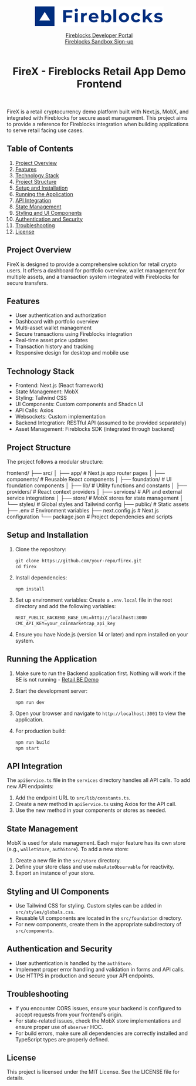 
<p align="center">
  <img src="./logo.svg" width="350" alt="accessibility text">
</p>
<div align="center">

  [Fireblocks Developer Portal](https://developers.fireblocks.com) </br>
  [Fireblocks Sandbox Sign-up](https://www.fireblocks.com/developer-sandbox-sign-up/) <br/><br/>
  <h1> FireX - Fireblocks Retail App Demo Frontend </h1>
</div>
<br/>


FireX is a retail cryptocurrency demo platform built with Next.js, MobX, and integrated with Fireblocks for secure asset management. This project aims to provide a reference for Fireblocks integration when building applications to serve retail facing use cases.

## Table of Contents

1. [Project Overview](#project-overview)
2. [Features](#features)
3. [Technology Stack](#technology-stack)
4. [Project Structure](#project-structure)
5. [Setup and Installation](#setup-and-installation)
6. [Running the Application](#running-the-application)
7. [API Integration](#api-integration)
8. [State Management](#state-management)
9. [Styling and UI Components](#styling-and-ui-components)
10. [Authentication and Security](#authentication-and-security)
11. [Troubleshooting](#troubleshooting)
12. [License](#license)

## Project Overview

FireX is designed to provide a comprehensive solution for retail crypto users. It offers a dashboard for portfolio overview, wallet management for multiple assets, and a transaction system integrated with Fireblocks for secure transfers.

## Features

- User authentication and authorization
- Dashboard with portfolio overview
- Multi-asset wallet management
- Secure transactions using Fireblocks integration
- Real-time asset price updates
- Transaction history and tracking
- Responsive design for desktop and mobile use

## Technology Stack

- Frontend: Next.js (React framework)
- State Management: MobX
- Styling: Tailwind CSS
- UI Components: Custom components and Shadcn UI
- API Calls: Axios
- Websockets: Custom implementation
- Backend Integration: RESTful API (assumed to be provided separately)
- Asset Management: Fireblocks SDK (integrated through backend)

## Project Structure

The project follows a modular structure:

frontend/
├── src/
│ ├── app/ # Next.js app router pages
│ ├── components/ # Reusable React components
│ ├── foundation/ # UI foundation components
│ ├── lib/ # Utility functions and constants
│ ├── providers/ # React context providers
│ ├── services/ # API and external service integrations
│ ├── store/ # MobX stores for state management
│ └── styles/ # Global styles and Tailwind config
├── public/ # Static assets
├── .env # Environment variables
├── next.config.js # Next.js configuration
└── package.json # Project dependencies and scripts


## Setup and Installation

1. Clone the repository:
   ```
   git clone https://github.com/your-repo/firex.git
   cd firex
   ```

2. Install dependencies:
   ```
   npm install
   ```

3. Set up environment variables:
   Create a `.env.local` file in the root directory and add the following variables:
   ```
   NEXT_PUBLIC_BACKEND_BASE_URL=http://localhost:3000
   CMC_API_KEY=your_coinmarketcap_api_key
   ```

4. Ensure you have Node.js (version 14 or later) and npm installed on your system.

## Running the Application

1. Make sure to run the Backend application first. Nothing will work if the BE is not running - [Retail BE Demo](https://github.com/fireblocks/retail-demo-be)

2. Start the development server:
   ```
   npm run dev
   ```

3. Open your browser and navigate to `http://localhost:3001` to view the application.

4. For production build:
   ```
   npm run build
   npm start
   ```

## API Integration

The `apiService.ts` file in the `services` directory handles all API calls. To add new API endpoints:

1. Add the endpoint URL to `src/lib/constants.ts`.
2. Create a new method in `apiService.ts` using Axios for the API call.
3. Use the new method in your components or stores as needed.

## State Management

MobX is used for state management. Each major feature has its own store (e.g., `walletStore`, `authStore`). To add a new store:

1. Create a new file in the `src/store` directory.
2. Define your store class and use `makeAutoObservable` for reactivity.
3. Export an instance of your store.

## Styling and UI Components

- Use Tailwind CSS for styling. Custom styles can be added in `src/styles/globals.css`.
- Reusable UI components are located in the `src/foundation` directory.
- For new components, create them in the appropriate subdirectory of `src/components`.

## Authentication and Security

- User authentication is handled by the `authStore`.
- Implement proper error handling and validation in forms and API calls.
- Use HTTPS in production and secure your API endpoints.

## Troubleshooting

- If you encounter CORS issues, ensure your backend is configured to accept requests from your frontend's origin.
- For state-related issues, check the MobX store implementations and ensure proper use of `observer` HOC.
- For build errors, make sure all dependencies are correctly installed and TypeScript types are properly defined.

## License

This project is licensed under the MIT License. See the LICENSE file for details.